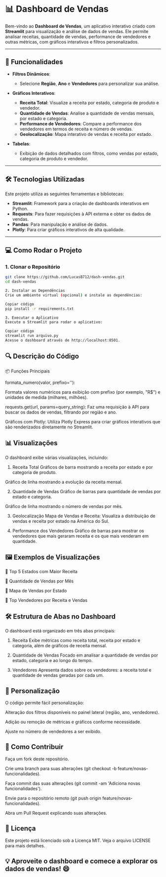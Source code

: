 # 📊 Dashboard de Vendas

Bem-vindo ao **Dashboard de Vendas**, um aplicativo interativo criado com **Streamlit** para visualização e análise de dados de vendas. Ele permite analisar receitas, quantidade de vendas, performance de vendedores e outras métricas, com gráficos interativos e filtros personalizados.

---

## 🚀 Funcionalidades

- **Filtros Dinâmicos**: 
  - Selecione **Região**, **Ano** e **Vendedores** para personalizar sua análise.
  
- **Gráficos Interativos**:
  - **Receita Total**: Visualize a receita por estado, categoria de produto e vendedor.
  - **Quantidade de Vendas**: Analise a quantidade de vendas mensais, por estado e categoria.
  - **Performance de Vendedores**: Compare a performance dos vendedores em termos de receita e número de vendas.
  - **Geolocalização**: Mapa interativo de vendas e receita por estado.

- **Tabelas**:
  - Exibição de dados detalhados com filtros, como vendas por estado, categoria de produto e vendedor.

---

## 🛠️ Tecnologias Utilizadas

Este projeto utiliza as seguintes ferramentas e bibliotecas:

- **Streamlit**: Framework para a criação de dashboards interativos em Python.
- **Requests**: Para fazer requisições à API externa e obter os dados de vendas.
- **Pandas**: Para manipulação e análise de dados.
- **Plotly**: Para criar gráficos interativos de alta qualidade.

---

## 💻 Como Rodar o Projeto

### 1. Clonar o Repositório

```bash
git clone https://github.com/LucasB712/dash-vendas.git
cd dash-vendas

2. Instalar as Dependências
Crie um ambiente virtual (opcional) e instale as dependências:

```



```bash
Copiar código
pip install -r requirements.txt

3. Executar o Aplicativo
Execute o Streamlit para rodar o aplicativo:


```


```bash
Copiar código
streamlit run arquivo.py
Acesse o dashboard através de http://localhost:8501.


```
## 🔍 Descrição do Código

📦 Funções Principais


formata_numero(valor, prefixo=''):

Formata valores numéricos para exibição com prefixo (por exemplo, "R$") e unidades de medida (milhares, milhões).

requests.get(url, params=query_string):
Faz uma requisição à API para buscar os dados de vendas, filtrando por região e ano.

Gráficos com Plotly:
Utiliza Plotly Express para criar gráficos interativos que são renderizados diretamente no Streamlit.

## 📊 Visualizações
O dashboard exibe várias visualizações, incluindo:

1. Receita Total
Gráficos de barra mostrando a receita por estado e por categoria de produto.

Gráfico de linha mostrando a evolução da receita mensal.

2. Quantidade de Vendas
Gráfico de barras para quantidade de vendas por estado e categoria.

Gráfico de linha mostrando o número de vendas por mês.

3. Geolocalização
Mapa de Vendas e Receita: Visualiza a distribuição de vendas e receita por estado na América do Sul.

4. Performance dos Vendedores
Gráfico de barras para mostrar os vendedores que mais geraram receita e os que mais venderam em quantidade.

## 🖼️ Exemplos de Visualizações
🔹 Top 5 Estados com Maior Receita

🔹 Quantidade de Vendas por Mês

🔹 Mapa de Vendas por Estado

🔹 Top Vendedores por Receita e Vendas

## 🛠️ Estrutura de Abas no Dashboard
O dashboard está organizado em três abas principais:

1. Receita
Exibe métricas como receita total, receita por estado e categoria, além de gráficos de receita mensal.

2. Quantidade de Vendas
Focado em analisar a quantidade de vendas por estado, categoria e ao longo do tempo.

3. Vendedores
Apresenta dados sobre os vendedores: a receita total e quantidade de vendas geradas por cada um.

## 🎨 Personalização
O código permite fácil personalização:

Alteração dos filtros disponíveis no painel lateral (região, ano, vendedores).

Adição ou remoção de métricas e gráficos conforme necessidade.

Ajuste no número de vendedores a ser exibido.

## 📝 Como Contribuir
Faça um fork deste repositório.

Crie uma branch para suas alterações (git checkout -b feature/novas-funcionalidades).

Faça commit das suas alterações (git commit -am 'Adiciona novas funcionalidades').

Envie para o repositório remoto (git push origin feature/novas-funcionalidades).

Abra um Pull Request explicando suas alterações.

## 📜 Licença
Este projeto está licenciado sob a Licença MIT. Veja o arquivo LICENSE para mais detalhes.

## 💡 Aproveite o dashboard e comece a explorar os dados de vendas! 😄
